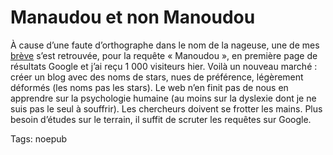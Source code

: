 # Manaudou et non Manoudou

À cause d’une faute d’orthographe dans le nom de la nageuse, une de mes [brève](http://blog.tcrouzet.com/2007/12/20/laure-manoudou-nue/) s’est retrouvée, pour la requête « Manoudou », en première page de résultats Google et j’ai reçu 1 000 visiteurs hier. Voilà un nouveau marché : créer un blog avec des noms de stars, nues de préférence, légèrement déformés (les noms pas les stars). Le web n’en finit pas de nous en apprendre sur la psychologie humaine (au moins sur la dyslexie dont je ne suis pas le seul à souffrir). Les chercheurs doivent se frotter les mains. Plus besoin d’études sur le terrain, il suffit de scruter les requêtes sur Google.

Tags: noepub